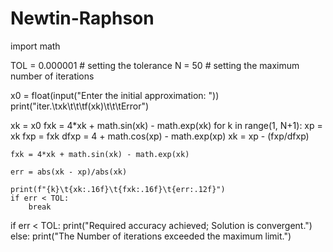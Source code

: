# Newtin-Raphson
import math

TOL = 0.000001  # setting the tolerance
N = 50  # setting the maximum number of iterations

x0 = float(input("Enter the initial approximation: "))
print("iter.\txk\t\t\tf(xk)\t\t\tError")

xk = x0
fxk = 4*xk + math.sin(xk) - math.exp(xk)
for k in range(1, N+1):
    xp = xk
    fxp = fxk
    dfxp = 4 + math.cos(xp) - math.exp(xp)
    xk = xp - (fxp/dfxp)
    
    fxk = 4*xk + math.sin(xk) - math.exp(xk)
    
    err = abs(xk - xp)/abs(xk)
    
    print(f"{k}\t{xk:.16f}\t{fxk:.16f}\t{err:.12f}")
    if err < TOL:
        break

if err < TOL:
    print("Required accuracy achieved; Solution is convergent.")
else:
    print("The Number of iterations exceeded the maximum limit.")
